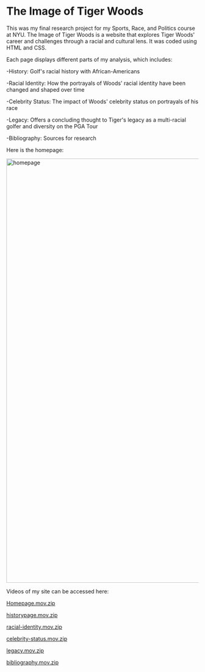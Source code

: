 # The Image of Tiger Woods

This was my final research project for my Sports, Race, and Politics course at NYU. The Image of Tiger Woods is a website that explores Tiger Woods' career and challenges through a racial and cultural lens. It was coded using HTML and CSS.

Each page displays different parts of my analysis, which includes:

-History: Golf's racial history with African-Americans

-Racial Identity: How the portrayals of Woods' racial identity have been changed and shaped over time

-Celebrity Status: The impact of Woods' celebrity status on portrayals of his race

-Legacy: Offers a concluding thought to Tiger's legacy as a multi-racial golfer and diversity on the PGA Tour

-Bibliography: Sources for research

Here is the homepage:

<img width="1111" alt="homepage" src="https://user-images.githubusercontent.com/109439396/217610564-4a4c585e-dfe9-4ddd-b96c-06d297488b26.png">

Videos of my site can be accessed here:

[Homepage.mov.zip](https://github.com/mkphung29/tiger-woods-project/files/10688382/Homepage.mov.zip)

[historypage.mov.zip](https://github.com/mkphung29/tiger-woods-project/files/10688371/historypage.mov.zip)

[racial-identity.mov.zip](https://github.com/mkphung29/tiger-woods-project/files/10688392/racial-identity.mov.zip)

[celebrity-status.mov.zip](https://github.com/mkphung29/tiger-woods-project/files/10688401/celebrity-status.mov.zip)

[legacy.mov.zip](https://github.com/mkphung29/tiger-woods-project/files/10688403/legacy.mov.zip)

[bibliography.mov.zip](https://github.com/mkphung29/tiger-woods-project/files/10688405/bibliography.mov.zip)
